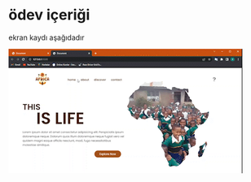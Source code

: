 <h1>ödev içeriği</h1>

<p>ekran kaydı aşağıdadır</p>

![](screen.gif)

<!-- <img width=1000 height= 700 src="screen.gif"> -->
